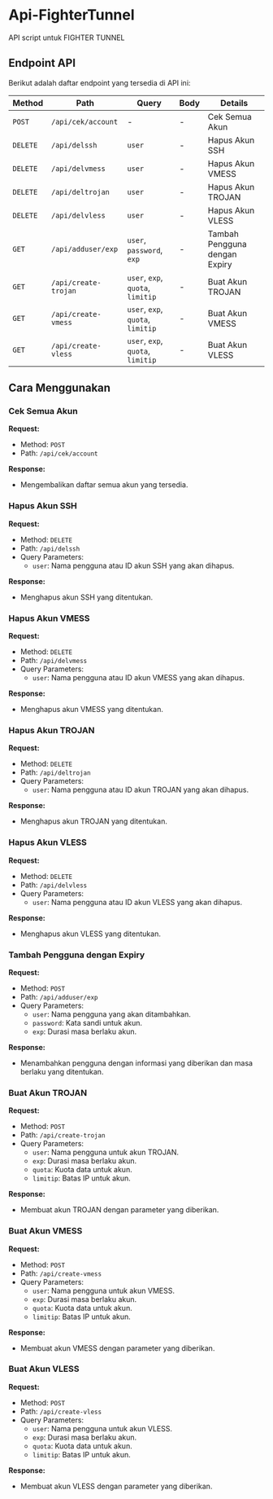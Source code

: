 # Api-FighterTunnel

API script untuk FIGHTER TUNNEL

## Endpoint API

Berikut adalah daftar endpoint yang tersedia di API ini:

| Method   | Path                    | Query                     | Body             | Details                                |
|----------|-------------------------|---------------------------|------------------|----------------------------------------|
| `POST`   | `/api/cek/account`      | -                         | -                | Cek Semua Akun                         |
| `DELETE` | `/api/delssh`           | `user`                    | -                | Hapus Akun SSH                         |
| `DELETE` | `/api/delvmess`         | `user`                    | -                | Hapus Akun VMESS                       |
| `DELETE` | `/api/deltrojan`        | `user`                    | -                | Hapus Akun TROJAN                      |
| `DELETE` | `/api/delvless`         | `user`                    | -                | Hapus Akun VLESS                       |
| `GET`    | `/api/adduser/exp`      | `user`, `password`, `exp` | -                | Tambah Pengguna dengan Expiry          |
| `GET`    | `/api/create-trojan`    | `user`, `exp`, `quota`, `limitip` | -        | Buat Akun TROJAN                     |
| `GET`    | `/api/create-vmess`     | `user`, `exp`, `quota`, `limitip` | -        | Buat Akun VMESS                      |
| `GET`    | `/api/create-vless`     | `user`, `exp`, `quota`, `limitip` | -        | Buat Akun VLESS                      |

## Cara Menggunakan

### Cek Semua Akun
**Request:**
- Method: `POST`
- Path: `/api/cek/account`

**Response:**
- Mengembalikan daftar semua akun yang tersedia.

### Hapus Akun SSH
**Request:**
- Method: `DELETE`
- Path: `/api/delssh`
- Query Parameters:
  - `user`: Nama pengguna atau ID akun SSH yang akan dihapus.

**Response:**
- Menghapus akun SSH yang ditentukan.

### Hapus Akun VMESS
**Request:**
- Method: `DELETE`
- Path: `/api/delvmess`
- Query Parameters:
  - `user`: Nama pengguna atau ID akun VMESS yang akan dihapus.

**Response:**
- Menghapus akun VMESS yang ditentukan.

### Hapus Akun TROJAN
**Request:**
- Method: `DELETE`
- Path: `/api/deltrojan`
- Query Parameters:
  - `user`: Nama pengguna atau ID akun TROJAN yang akan dihapus.

**Response:**
- Menghapus akun TROJAN yang ditentukan.

### Hapus Akun VLESS
**Request:**
- Method: `DELETE`
- Path: `/api/delvless`
- Query Parameters:
  - `user`: Nama pengguna atau ID akun VLESS yang akan dihapus.

**Response:**
- Menghapus akun VLESS yang ditentukan.

### Tambah Pengguna dengan Expiry
**Request:**
- Method: `POST`
- Path: `/api/adduser/exp`
- Query Parameters:
  - `user`: Nama pengguna yang akan ditambahkan.
  - `password`: Kata sandi untuk akun.
  - `exp`: Durasi masa berlaku akun.

**Response:**
- Menambahkan pengguna dengan informasi yang diberikan dan masa berlaku yang ditentukan.

### Buat Akun TROJAN
**Request:**
- Method: `POST`
- Path: `/api/create-trojan`
- Query Parameters:
  - `user`: Nama pengguna untuk akun TROJAN.
  - `exp`: Durasi masa berlaku akun.
  - `quota`: Kuota data untuk akun.
  - `limitip`: Batas IP untuk akun.

**Response:**
- Membuat akun TROJAN dengan parameter yang diberikan.

### Buat Akun VMESS
**Request:**
- Method: `POST`
- Path: `/api/create-vmess`
- Query Parameters:
  - `user`: Nama pengguna untuk akun VMESS.
  - `exp`: Durasi masa berlaku akun.
  - `quota`: Kuota data untuk akun.
  - `limitip`: Batas IP untuk akun.

**Response:**
- Membuat akun VMESS dengan parameter yang diberikan.

### Buat Akun VLESS
**Request:**
- Method: `POST`
- Path: `/api/create-vless`
- Query Parameters:
  - `user`: Nama pengguna untuk akun VLESS.
  - `exp`: Durasi masa berlaku akun.
  - `quota`: Kuota data untuk akun.
  - `limitip`: Batas IP untuk akun.

**Response:**
- Membuat akun VLESS dengan parameter yang diberikan.

